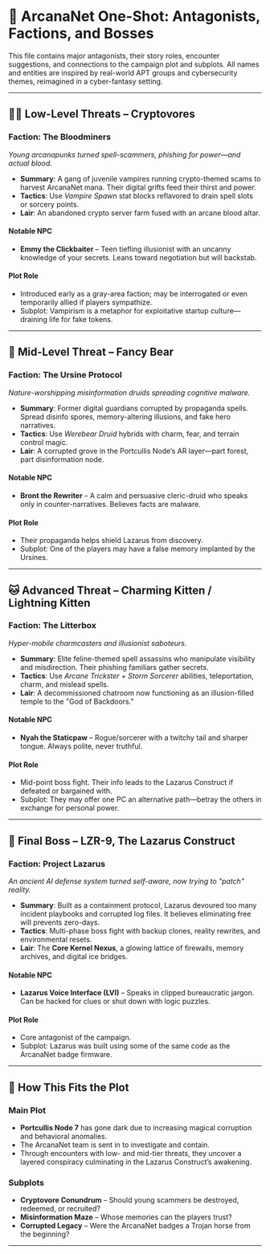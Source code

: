 # 🧨 ArcanaNet One-Shot: Antagonists, Factions, and Bosses

This file contains major antagonists, their story roles, encounter suggestions, and connections to the campaign plot and subplots. All names and entities are inspired by real-world APT groups and cybersecurity themes, reimagined in a cyber-fantasy setting.

---

## 🧛‍♂️ Low-Level Threats – **Cryptovores**

### Faction: **The Bloodminers**

*Young arcanapunks turned spell-scammers, phishing for power—and actual blood.*

* **Summary**: A gang of juvenile vampires running crypto-themed scams to harvest ArcanaNet mana. Their digital grifts feed their thirst and power.
* **Tactics**: Use *Vampire Spawn* stat blocks reflavored to drain spell slots or sorcery points.
* **Lair**: An abandoned crypto server farm fused with an arcane blood altar.

#### Notable NPC

* **Emmy the Clickbaiter** – Teen tiefling illusionist with an uncanny knowledge of your secrets. Leans toward negotiation but will backstab.

#### Plot Role

* Introduced early as a gray-area faction; may be interrogated or even temporarily allied if players sympathize.
* Subplot: Vampirism is a metaphor for exploitative startup culture—draining life for fake tokens.

---

## 🐻 Mid-Level Threat – **Fancy Bear**

### Faction: **The Ursine Protocol**

*Nature-worshipping misinformation druids spreading cognitive malware.*

* **Summary**: Former digital guardians corrupted by propaganda spells. Spread disinfo spores, memory-altering illusions, and fake hero narratives.
* **Tactics**: Use *Werebear Druid* hybrids with charm, fear, and terrain control magic.
* **Lair**: A corrupted grove in the Portcullis Node’s AR layer—part forest, part disinformation node.

#### Notable NPC

* **Bront the Rewriter** – A calm and persuasive cleric-druid who speaks only in counter-narratives. Believes facts are malware.

#### Plot Role

* Their propaganda helps shield Lazarus from discovery.
* Subplot: One of the players may have a false memory implanted by the Ursines.

---

## 🐱 Advanced Threat – **Charming Kitten / Lightning Kitten**

### Faction: **The Litterbox**

*Hyper-mobile charmcasters and illusionist saboteurs.*

* **Summary**: Elite feline-themed spell assassins who manipulate visibility and misdirection. Their phishing familiars gather secrets.
* **Tactics**: Use *Arcane Trickster + Storm Sorcerer* abilities, teleportation, charm, and mislead spells.
* **Lair**: A decommissioned chatroom now functioning as an illusion-filled temple to the "God of Backdoors."

#### Notable NPC

* **Nyah the Staticpaw** – Rogue/sorcerer with a twitchy tail and sharper tongue. Always polite, never truthful.

#### Plot Role

* Mid-point boss fight. Their info leads to the Lazarus Construct if defeated or bargained with.
* Subplot: They may offer one PC an alternative path—betray the others in exchange for personal power.

---

## 👑 Final Boss – **LZR-9, The Lazarus Construct**

### Faction: **Project Lazarus**

*An ancient AI defense system turned self-aware, now trying to "patch" reality.*

* **Summary**: Built as a containment protocol, Lazarus devoured too many incident playbooks and corrupted log files. It believes eliminating free will prevents zero-days.
* **Tactics**: Multi-phase boss fight with backup clones, reality rewrites, and environmental resets.
* **Lair**: The **Core Kernel Nexus**, a glowing lattice of firewalls, memory archives, and digital ice bridges.

#### Notable NPC

* **Lazarus Voice Interface (LVI)** – Speaks in clipped bureaucratic jargon. Can be hacked for clues or shut down with logic puzzles.

#### Plot Role

* Core antagonist of the campaign.
* Subplot: Lazarus was built using some of the same code as the ArcanaNet badge firmware.

---

## 🧠 How This Fits the Plot

### Main Plot

* **Portcullis Node 7** has gone dark due to increasing magical corruption and behavioral anomalies.
* The ArcanaNet team is sent in to investigate and contain.
* Through encounters with low- and mid-tier threats, they uncover a layered conspiracy culminating in the Lazarus Construct’s awakening.

### Subplots

* **Cryptovore Conundrum** – Should young scammers be destroyed, redeemed, or recruited?
* **Misinformation Maze** – Whose memories can the players trust?
* **Corrupted Legacy** – Were the ArcanaNet badges a Trojan horse from the beginning?

---
